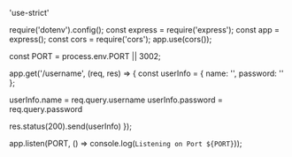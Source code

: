 'use-strict'

require('dotenv').config();
const express = require('express');
const app = express();
const cors = require('cors');
app.use(cors());

const PORT = process.env.PORT || 3002;

app.get('/username', (req, res) => {
  const userInfo = { name: '', password: '' };

  userInfo.name = req.query.username
  userInfo.password = req.query.password

  res.status(200).send(userInfo)
});

app.listen(PORT, () => console.log(`Listening on Port ${PORT}`));